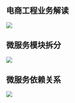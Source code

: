 
## 电商工程业务解读

![](http://cdn2.uibe-iup.com/Fogom-ThqKQj_CUWicumhP_jAejy)

## 微服务模块拆分
![](http://cdn2.uibe-iup.com/FuhPOqu2sPmnfsZMzi4JmNeL2jxw)

## 微服务依赖关系
![](http://cdn2.uibe-iup.com/FgkjSlLSaG91DHPX7g46Q4pOGatt)
